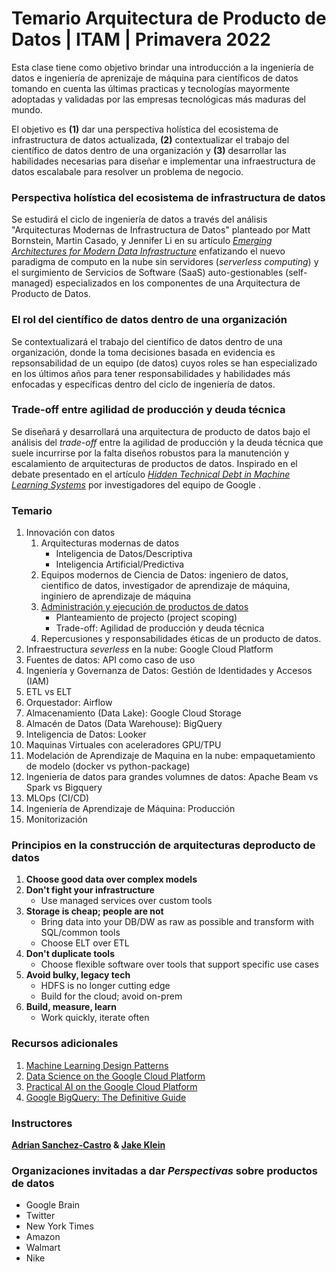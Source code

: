 # Temario Arquitectura de Producto de Datos | ITAM  | Primavera 2022

Esta clase tiene como objetivo brindar una introducción a la ingeniería de datos e ingeniería de aprenizaje de máquina para científicos de datos tomando en cuenta las últimas practicas y tecnologías mayormente adoptadas y validadas por las empresas tecnológicas más maduras del mundo.

El objetivo es **(1)** dar una perspectiva holística del ecosistema de infrastructura de datos actualizada, **(2)** contextualizar el trabajo del científico de datos dentro de una organización y **(3)** desarrollar las habilidades necesarias para diseñar e implementar una infraestructura de datos escalabale para resolver un problema de negocio.

### Perspectiva holística del ecosistema de infrastructura de datos
Se estudirá el ciclo de ingeniería de datos a través del análisis "Arquitecturas Modernas de Infrastructura de Datos" planteado por Matt Bornstein, Martin Casado, y Jennifer Li en su artículo [*Emerging Architectures for Modern Data Infrastructure*](https://a16z.com/2020/10/15/the-emerging-architectures-for-modern-data-infrastructure/) enfatizando el nuevo paradigma de computo en la nube sin servidores (*serverless computing*) y el surgimiento de Servicios de Software (SaaS) auto-gestionables (self-managed) especializados en los componentes de una Arquitectura de Producto de Datos. 

### El rol del científico de datos dentro de una organización
Se contextualizará el trabajo del científico de datos dentro de una organización, donde la toma decisiones basada en evidencia es repsonsabilidad de un equipo (de datos) cuyos roles se han especializado en los últimos años para tener responsabilidades y habilidades más enfocadas y específicas dentro del ciclo de ingeniería de datos. 

### Trade-off entre agilidad de producción y deuda técnica
Se diseñará y desarrollará una arquitectura de producto de datos bajo el análisis del *trade-off* entre la agilidad de producción y la deuda técnica que suele incurrirse por la falta diseños robustos para la manutención y escalamiento de arquitecturas de productos de datos. Inspirado en el debate presentado en el artículo [*Hidden Technical Debt in Machine Learning Systems*](https://papers.nips.cc/paper/2015/file/86df7dcfd896fcaf2674f757a2463eba-Paper.pdf) por investigadores del equipo de Google . 


### Temario
1. Innovación con datos
    1. Arquitecturas modernas de datos
        - Inteligencia de Datos/Descriptiva
        - Inteligencia Artificial/Predictiva
    2. Equipos modernos de Ciencia de Datos: ingeniero de datos, cientifico de datos, investigador de aprendizaje de máquina, inginiero de aprendizaje de máquina
    3. [Administración y ejecución de productos de datos](https://www.oreilly.com/radar/practical-skills-for-the-ai-product-manager/)
        - Planteamiento de projecto (project scoping)
        - Trade-off: Agilidad de producción y deuda técnica
    4. Repercusiones y responsabilidades éticas de un producto de datos. 
2. Infraestructura *severless* en la nube: Google Cloud Platform
3. Fuentes de datos: API como caso de uso
4. Ingeniería y Governanza de Datos: Gestión de Identidades y Accesos (IAM)
5. ETL vs ELT
6. Orquestador: Airflow
7. Almacenamiento (Data Lake): Google Cloud Storage
8. Almacén de Datos (Data Warehouse): BigQuery
9. Inteligencia de Datos: Looker
10. Maquinas Virtuales con aceleradores GPU/TPU
11. Modelación de Aprendizaje de Maquina en la nube: empaquetamiento de modelo (docker vs python-package)
12. Ingenieria de datos para grandes volumnes de datos: Apache Beam vs Spark vs Bigquery
13. MLOps (CI/CD)
14. Ingeniería de Aprendizaje de Máquina: Producción 
15. Monitorización


### Principios en la construcción de arquitecturas deproducto de datos 

1. **Choose good data over complex models**
2. **Don't fight your infrastructure**
    - Use managed services over custom tools 
3. **Storage is cheap; people are not**
    - Bring data into your DB/DW as raw as possible and transform with SQL/common tools
    - Choose ELT over ETL 
4. **Don't duplicate tools**
    - Choose flexible software over tools that support specific use cases
5. **Avoid bulky, legacy tech**
    - HDFS is no longer cutting edge
    - Build for the cloud; avoid on-prem
6. **Build, measure, learn**
    - Work quickly, iterate often 

### Recursos adicionales
1. [Machine Learning Design Patterns](https://www.oreilly.com/library/view/machine-learning-design/9781098115777/)
2. [Data Science on the Google Cloud Platform](https://www.oreilly.com/library/view/data-science-on/9781491974551/)
3. [Practical AI on the Google Cloud Platform](https://www.oreilly.com/library/view/practical-ai-on/9781492075806/)
4. [Google BigQuery: The Definitive Guide](https://www.oreilly.com/library/view/google-bigquery-the/9781492044451/)

### Instructores
**[Adrian Sanchez-Castro](https://www.linkedin.com/in/sanchez-castro/) & [Jake Klein](https://www.linkedin.com/in/jake-klein-180498b9/)**

### Organizaciones invitadas a dar *Perspectivas* sobre productos de datos
- Google Brain
- Twitter
- New York Times
- Amazon
- Walmart
- Nike


